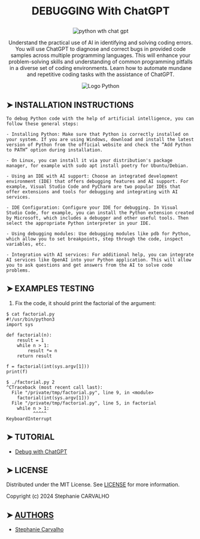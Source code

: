 # <p align="center">DEBUGGING With ChatGPT</p>

<p align="center">
<img src="https://realpython.com/cdn-cgi/image/width=960,format=auto/https://files.realpython.com/media/ChatGPT-A-Great-Coding-Mentor-for-Learning-Python_Watermarked.3161825ae6b8.jpg"  alt="python wth chat gpt"/> </p>

<p align="center">
Understand the practical use of AI in identifying and solving coding errors. You will use ChatGPT to diagnose and correct bugs in provided code samples across multiple programming languages. This will enhance your problem-solving skills and understanding of common programming pitfalls in a diverse set of coding environments.
Learn how to automate mundane and repetitive coding tasks with the assistance of ChatGPT.</p>

<p align="center">
<img src="https://cdn-images.threadless.com/threadless-media/artist_shops/shops/realpython/profile/logo-1613591159-afae41b42c1708f4675432b0af9e0f8e.png?v=3&d=eyJvcHMiOiBbWyJyZXNpemUiLCBbMzUwXSwge31dXSwgImZvcmNlIjogZmFsc2UsICJvbmx5X21ldGEiOiBmYWxzZX0=" alt="Logo Python"/>
</p>

## ➤ INSTALLATION INSTRUCTIONS

```
To debug Python code with the help of artificial intelligence, you can follow these general steps:

- Installing Python: Make sure that Python is correctly installed on your system. If you are using Windows, download and install the latest version of Python from the official website and check the “Add Python to PATH” option during installation.

- On Linux, you can install it via your distribution's package manager, for example with sudo apt install poetry for Ubuntu/Debian.

- Using an IDE with AI support: Choose an integrated development environment (IDE) that offers debugging features and AI support. For example, Visual Studio Code and PyCharm are two popular IDEs that offer extensions and tools for debugging and integrating with AI services.

- IDE Configuration: Configure your IDE for debugging. In Visual Studio Code, for example, you can install the Python extension created by Microsoft, which includes a debugger and other useful tools. Then select the appropriate Python interpreter in your IDE.

- Using debugging modules: Use debugging modules like pdb for Python, which allow you to set breakpoints, step through the code, inspect variables, etc.

- Integration with AI services: For additional help, you can integrate AI services like OpenAI into your Python application. This will allow you to ask questions and get answers from the AI to solve code problems.

```

## ➤ EXAMPLES TESTING
1. Fix the code, it should print the factorial of the argument:

```
$ cat factorial.py
#!/usr/bin/python3
import sys

def factorial(n):
    result = 1
    while n > 1:
        result *= n
    return result

f = factorial(int(sys.argv[1]))
print(f)

$ ./factorial.py 2
^CTraceback (most recent call last):
  File "/private/tmp/factorial.py", line 9, in <module>
    factorial(int(sys.argv[1]))
  File "/private/tmp/factorial.py", line 5, in factorial
    while n > 1:
          ^^^^^
KeyboardInterrupt
```

## ➤ TUTORIAL

- [Debug with ChatGPT](https://rollbar.com/blog/how-to-debug-code-using-chatgpt/)

## ➤ LICENSE

Distributed under the MIT License. See [LICENSE](https://github.com/Stefani-web/holbertonschool-chatgpt-introduction/blob/main/debugging/LICENSE) for more information.

Copyright (c) 2024 Stephanie CARVALHO

## ➤ [AUTHORS](https://github.com/Stefani-web/holbertonschool-chatgpt-introduction/blob/main/debugging/AUTHORS)

* [Stephanie Carvalho](https://github.com/Stefani-web)
